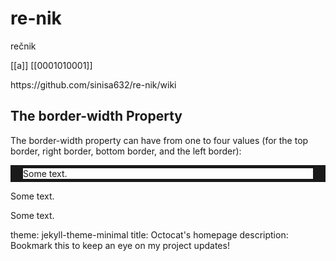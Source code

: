 # re-nik
rečnik



[[a]] [[0001010001]]
<!DOCTYPE html>
<html>
<head>
https://github.com/sinisa632/re-nik/wiki
<style>
p.one {
  border-style: solid;
  border-width: 5px 20px; /* 5px top and bottom, 20px on the sides */
}

p.two {
  border-style: solid;
  border-width: 20px 5px; /* 20px top and bottom, 5px on the sides */
}

p.three {
  border-style: solid;
  border-width: 25px 10px 4px 35px; /* 25px top, 10px right, 4px bottom and 35px left */
}
</style>
</head>
<body>

<h2>The border-width Property</h2>
<p>The border-width property can have from one to four values (for the top border, right border, bottom border, and the left border):</p>

<p class="one">Some text.</p>
<p class="two">Some text.</p>
<p class="three">Some text.</p>

</body>
</html>
theme: jekyll-theme-minimal
title: Octocat's homepage
description: Bookmark this to keep an eye on my project updates!
